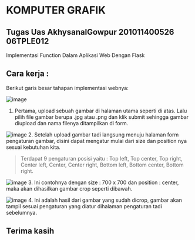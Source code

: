 # KOMPUTER GRAFIK

## Tugas Uas AkhysanalGowpur 201011400526 06TPLE012

Implementasi Function Dalam Aplikasi Web Dengan Flask

## Cara kerja :
Berikut garis besar tahapan implementasi webnya:

![image](https://github.com/Gowpur-GitHub/Simple-Crop-Image-Website-With-Flask/assets/133848555/3dbc1449-120a-40fc-bfff-0080954e0f14)
1. Pertama, upload sebuah gambar di halaman utama seperti di atas. Lalu pilih file gambar berupa .jpg atau .png dan klik submit sehingga gambar diupload dan nama filenya ditampilkan di form.

![image](https://github.com/Gowpur-GitHub/Simple-Crop-Image-Website-With-Flask/assets/133848555/b6275b49-423c-4403-a689-1a93ec42b7a0)
2. Setelah upload gambar tadi langsung menuju halaman form pengaturan gambar, disini dapat mengatur mulai dari size dan position nya sesuai kebutuhan kita.<br>
>Terdapat 9 pengaturan posisi yaitu : Top left, Top center, Top right, Center left, Center, Center right, Bottom left, Bottom center, Bottom right.

![image](https://github.com/Gowpur-GitHub/Simple-Crop-Image-Website-With-Flask/assets/133848555/10dea78e-b3d0-4af3-8c14-ce985eee7073)
3. Ini contohnya dengan size : 700 x 700 dan position : center, maka akan dihasilkan gambar crop seperti dibawah.

![image](https://github.com/Gowpur-GitHub/Simple-Crop-Image-Website-With-Flask/assets/133848555/35b17e75-64aa-4bb3-b5ed-c0cf6803ff39)
4. Ini adalah hasil dari gambar yang sudah dicrop, gambar akan tampil sesuai pengaturan yang diatur dihalaman pengaturan tadi sebelumnya.

## Terima kasih
